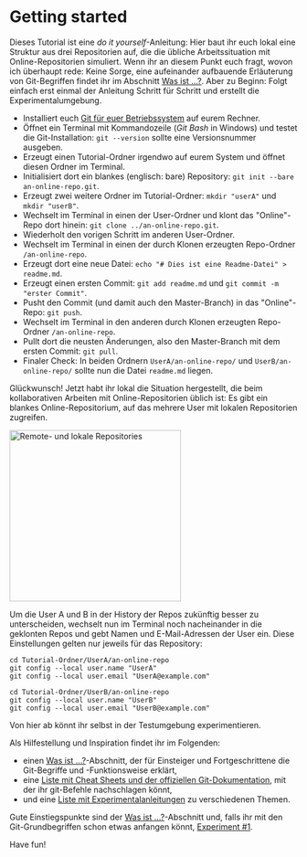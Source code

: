 # Getting started

Dieses Tutorial ist eine *do it yourself*-Anleitung: Hier baut ihr euch lokal eine Struktur aus drei Repositorien auf, die die übliche Arbeitssituation mit Online-Repositorien simuliert. Wenn ihr an diesem Punkt euch fragt, wovon ich überhaupt rede: Keine Sorge, eine aufeinander aufbauende Erläuterung von Git-Begriffen findet ihr im Abschnitt [Was ist ...?](was-ist.md). Aber zu Beginn: Folgt einfach erst einmal der Anleitung Schritt für Schritt und erstellt die Experimentalumgebung.

- Installiert euch [Git für euer Betriebssystem](https://git-scm.com/downloads) auf eurem Rechner.
- Öffnet ein Terminal mit Kommandozeile (*Git Bash* in Windows) und testet die Git-Installation: `git --version` sollte eine Versionsnummer ausgeben.
- Erzeugt einen Tutorial-Ordner irgendwo auf eurem System und öffnet diesen Ordner im Terminal.
- Initialisiert dort ein blankes (englisch: bare) Repository: `git init --bare an-online-repo.git`.
- Erzeugt zwei weitere Ordner im Tutorial-Ordner: `mkdir "userA"` und `mkdir "userB"`.
- Wechselt im Terminal in einen der User-Ordner und klont das "Online"-Repo dort hinein: `git clone ../an-online-repo.git`.
- Wiederholt den vorigen Schritt im anderen User-Ordner.
- Wechselt im Terminal in einen der durch Klonen erzeugten Repo-Ordner `/an-online-repo`.
- Erzeugt dort eine neue Datei: `echo "# Dies ist eine Readme-Datei" > readme.md`.
- Erzeugt einen ersten Commit: `git add readme.md` und `git commit -m "erster Commit"`.
- Pusht den Commit (und damit auch den Master-Branch) in das "Online"-Repo: `git push`.
- Wechselt im Terminal in den anderen durch Klonen erzeugten Repo-Ordner `/an-online-repo`.
- Pullt dort die neusten Änderungen, also den Master-Branch mit dem ersten Commit: `git pull`.
- Finaler Check: In beiden Ordnern `UserA/an-online-repo/` und `UserB/an-online-repo/` sollte nun die Datei `readme.md` liegen.

Glückwunsch! Jetzt habt ihr lokal die Situation hergestellt, die beim kollaborativen Arbeiten mit Online-Repositorien üblich ist: Es gibt ein blankes Online-Repositorium, auf das mehrere User mit lokalen Repositorien zugreifen.

<img src="../images/grafiken_repositories-01.png" alt="Remote- und lokale Repositories" title="Remote- und lokale Repositories" width="300"/>

Um die User A und B in der History der Repos zukünftig besser zu unterscheiden, wechselt nun im Terminal noch nacheinander in die geklonten Repos und gebt Namen und E-Mail-Adressen der User ein. Diese Einstellungen gelten nur jeweils für das Repository:

```
cd Tutorial-Ordner/UserA/an-online-repo
git config --local user.name "UserA"
git config --local user.email "UserA@example.com"

cd Tutorial-Ordner/UserB/an-online-repo
git config --local user.name "UserB"
git config --local user.email "UserB@example.com"
```

Von hier ab könnt ihr selbst in der Testumgebung experimentieren.

Als Hilfestellung und Inspiration findet ihr im Folgenden:

- einen [Was ist ...?](was-ist.md)-Abschnitt, der für Einsteiger und Fortgeschrittene die Git-Begriffe und -Funktionsweise erklärt,
- eine [Liste mit Cheat Sheets und der offiziellen Git-Dokumentation](cheat-sheets.md), mit der ihr git-Befehle nachschlagen könnt,
- und eine [Liste mit Experimentalanleitungen](experimente/1-ein-einfacher-kollaborativer-git-workflow.md) zu verschiedenen Themen.

Gute Einstiegspunkte sind der [Was ist ...?](was-ist.md)-Abschnitt und, falls ihr mit den Git-Grundbegriffen schon etwas anfangen könnt, [Experiment #1](experimente/1-ein-einfacher-kollaborativer-git-workflow.md).

Have fun!
